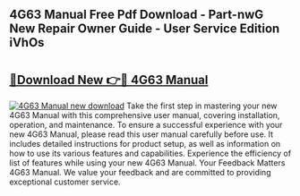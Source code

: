 ## 4G63 Manual Free Pdf Download - Part-nwG New Repair Owner Guide - User Service Edition iVhOs

# <h2><a href="http://bc45650.oget.top/?id=4G63+Manual">🔗Download New 👉🔴 4G63 Manual</a></h2>

[![4G63 Manual new download](https://i.imgur.com/5g1atiW.png)](http://bc45650.oget.top/?id=4G63+Manual)
Take the first step in mastering your new 4G63 Manual with this comprehensive user manual, covering installation, operation, and maintenance. To ensure a successful experience with your new 4G63 Manual, please read this user manual carefully before use. It includes detailed instructions for product setup, as well as information on how to use its various features and capabilities. Experience the efficiency of list of features while using your new 4G63 Manual. Your Feedback Matters 4G63 Manual. We value your feedback and are committed to providing exceptional customer service.
